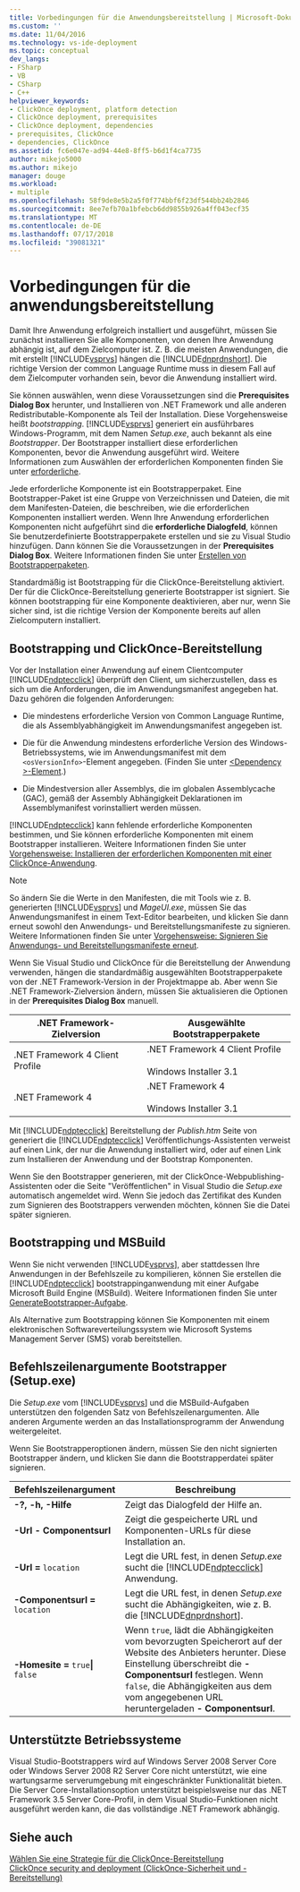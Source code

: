 ```yaml
---
title: Vorbedingungen für die Anwendungsbereitstellung | Microsoft-Dokumentation
ms.custom: ''
ms.date: 11/04/2016
ms.technology: vs-ide-deployment
ms.topic: conceptual
dev_langs:
- FSharp
- VB
- CSharp
- C++
helpviewer_keywords:
- ClickOnce deployment, platform detection
- ClickOnce deployment, prerequisites
- ClickOnce deployment, dependencies
- prerequisites, ClickOnce
- dependencies, ClickOnce
ms.assetid: fc6e047e-ad94-44e8-8ff5-b6d1f4ca7735
author: mikejo5000
ms.author: mikejo
manager: douge
ms.workload:
- multiple
ms.openlocfilehash: 58f9de8e5b2a5f0f774bbf6f23df544bb24b2846
ms.sourcegitcommit: 8ee7efb70a1bfebcb6dd9855b926a4ff043ecf35
ms.translationtype: MT
ms.contentlocale: de-DE
ms.lasthandoff: 07/17/2018
ms.locfileid: "39081321"
---
```

# <a name="application-deployment-prerequisites"></a>Vorbedingungen für die anwendungsbereitstellung

Damit Ihre Anwendung erfolgreich installiert und ausgeführt, müssen Sie zunächst installieren Sie alle Komponenten, von denen Ihre Anwendung abhängig ist, auf dem Zielcomputer ist. Z. B. die meisten Anwendungen, die mit erstellt [!INCLUDE[vsprvs](../code-quality/includes/vsprvs_md.md)] hängen die [!INCLUDE[dnprdnshort](../code-quality/includes/dnprdnshort_md.md)]. Die richtige Version der common Language Runtime muss in diesem Fall auf dem Zielcomputer vorhanden sein, bevor die Anwendung installiert wird.  
  
 Sie können auswählen, wenn diese Voraussetzungen sind die **Prerequisites Dialog Box** herunter, und Installieren von .NET Framework und alle anderen Redistributable-Komponente als Teil der Installation. Diese Vorgehensweise heißt *bootstrapping*. [!INCLUDE[vsprvs](../code-quality/includes/vsprvs_md.md)] generiert ein ausführbares Windows-Programm, mit dem Namen *Setup.exe*, auch bekannt als eine *Bootstrapper*. Der Bootstrapper installiert diese erforderlichen Komponenten, bevor die Anwendung ausgeführt wird. Weitere Informationen zum Auswählen der erforderlichen Komponenten finden Sie unter [erforderliche](../ide/reference/prerequisites-dialog-box.md).  
  
 Jede erforderliche Komponente ist ein Bootstrapperpaket. Eine Bootstrapper-Paket ist eine Gruppe von Verzeichnissen und Dateien, die mit dem Manifesten-Dateien, die beschreiben, wie die erforderlichen Komponenten installiert werden. Wenn Ihre Anwendung erforderlichen Komponenten nicht aufgeführt sind die **erforderliche Dialogfeld**, können Sie benutzerdefinierte Bootstrapperpakete erstellen und sie zu Visual Studio hinzufügen. Dann können Sie die Voraussetzungen in der **Prerequisites Dialog Box**. Weitere Informationen finden Sie unter [Erstellen von Bootstrapperpaketen](../deployment/creating-bootstrapper-packages.md).  
  
 Standardmäßig ist Bootstrapping für die ClickOnce-Bereitstellung aktiviert. Der für die ClickOnce-Bereitstellung generierte Bootstrapper ist signiert. Sie können bootstrapping für eine Komponente deaktivieren, aber nur, wenn Sie sicher sind, ist die richtige Version der Komponente bereits auf allen Zielcomputern installiert.  
  
## <a name="bootstrapping-and-clickonce-deployment"></a>Bootstrapping und ClickOnce-Bereitstellung  
 Vor der Installation einer Anwendung auf einem Clientcomputer [!INCLUDE[ndptecclick](../deployment/includes/ndptecclick_md.md)] überprüft den Client, um sicherzustellen, dass es sich um die Anforderungen, die im Anwendungsmanifest angegeben hat. Dazu gehören die folgenden Anforderungen:  
  
-   Die mindestens erforderliche Version von Common Language Runtime, die als Assemblyabhängigkeit im Anwendungsmanifest angegeben ist.  
  
-   Die für die Anwendung mindestens erforderliche Version des Windows-Betriebssystems, wie im Anwendungsmanifest mit dem `<osVersionInfo>`-Element angegeben. (Finden Sie unter [ \<Dependency >-Element](../deployment/dependency-element-clickonce-application.md).)  
  
-   Die Mindestversion aller Assemblys, die im globalen Assemblycache (GAC), gemäß der Assembly Abhängigkeit Deklarationen im Assemblymanifest vorinstalliert werden müssen.  
  
 [!INCLUDE[ndptecclick](../deployment/includes/ndptecclick_md.md)] kann fehlende erforderliche Komponenten bestimmen, und Sie können erforderliche Komponenten mit einem Bootstrapper installieren. Weitere Informationen finden Sie unter [Vorgehensweise: Installieren der erforderlichen Komponenten mit einer ClickOnce-Anwendung](../deployment/how-to-install-prerequisites-with-a-clickonce-application.md).  
  
> [!NOTE]
>  So ändern Sie die Werte in den Manifesten, die mit Tools wie z. B. generierten [!INCLUDE[vsprvs](../code-quality/includes/vsprvs_md.md)] und *MageUI.exe*, müssen Sie das Anwendungsmanifest in einem Text-Editor bearbeiten, und klicken Sie dann erneut sowohl den Anwendungs- und Bereitstellungsmanifeste zu signieren. Weitere Informationen finden Sie unter [Vorgehensweise: Signieren Sie Anwendungs- und Bereitstellungsmanifeste erneut](../deployment/how-to-re-sign-application-and-deployment-manifests.md).  
  
 Wenn Sie Visual Studio und ClickOnce für die Bereitstellung der Anwendung verwenden, hängen die standardmäßig ausgewählten Bootstrapperpakete von der .NET Framework-Version in der Projektmappe ab. Aber wenn Sie .NET Framework-Zielversion ändern, müssen Sie aktualisieren die Optionen in der **Prerequisites Dialog Box** manuell.  
  
|.NET Framework-Zielversion|Ausgewählte Bootstrapperpakete|  
|---------------------------|------------------------------------|  
|.NET Framework 4 Client Profile|.NET Framework 4 Client Profile<br /><br /> Windows Installer 3.1|  
|.NET Framework 4|.NET Framework 4<br /><br /> Windows Installer 3.1|  
  
 Mit [!INCLUDE[ndptecclick](../deployment/includes/ndptecclick_md.md)] Bereitstellung der *Publish.htm* Seite von generiert die [!INCLUDE[ndptecclick](../deployment/includes/ndptecclick_md.md)] Veröffentlichungs-Assistenten verweist auf einen Link, der nur die Anwendung installiert wird, oder auf einen Link zum Installieren der Anwendung und der Bootstrap Komponenten.  
  
 Wenn Sie den Bootstrapper generieren, mit der ClickOnce-Webpublishing-Assistenten oder die Seite "Veröffentlichen" in Visual Studio die *Setup.exe* automatisch angemeldet wird. Wenn Sie jedoch das Zertifikat des Kunden zum Signieren des Bootstrappers verwenden möchten, können Sie die Datei später signieren.  
  
## <a name="bootstrapping-and-msbuild"></a>Bootstrapping und MSBuild  
 Wenn Sie nicht verwenden [!INCLUDE[vsprvs](../code-quality/includes/vsprvs_md.md)], aber stattdessen Ihre Anwendungen in der Befehlszeile zu kompilieren, können Sie erstellen die [!INCLUDE[ndptecclick](../deployment/includes/ndptecclick_md.md)] bootstrappinganwendung mit einer Aufgabe Microsoft Build Engine (MSBuild). Weitere Informationen finden Sie unter [GenerateBootstrapper-Aufgabe](../msbuild/generatebootstrapper-task.md).  
  
 Als Alternative zum Bootstrapping können Sie Komponenten mit einem elektronischen Softwareverteilungssystem wie Microsoft Systems Management Server (SMS) vorab bereitstellen.  
  
## <a name="bootstrapper-setupexe-command-line-arguments"></a>Befehlszeilenargumente Bootstrapper (Setup.exe)  
 Die *Setup.exe* vom [!INCLUDE[vsprvs](../code-quality/includes/vsprvs_md.md)] und die MSBuild-Aufgaben unterstützen den folgenden Satz von Befehlszeilenargumenten. Alle anderen Argumente werden an das Installationsprogramm der Anwendung weitergeleitet.  
  
 Wenn Sie Bootstrapperoptionen ändern, müssen Sie den nicht signierten Bootstrapper ändern, und klicken Sie dann die Bootstrapperdatei später signieren.  
  
|Befehlszeilenargument|Beschreibung|  
|---------------------------|-----------------|  
|**-?, -h, -Hilfe**|Zeigt das Dialogfeld der Hilfe an.|  
|**-Url - Componentsurl**|Zeigt die gespeicherte URL und Komponenten-URLs für diese Installation an.|  
|**-Url =** `location`|Legt die URL fest, in denen *Setup.exe* sucht die [!INCLUDE[ndptecclick](../deployment/includes/ndptecclick_md.md)] Anwendung.|  
|**-Componentsurl =** `location`|Legt die URL fest, in denen *Setup.exe* sucht die Abhängigkeiten, wie z. B. die [!INCLUDE[dnprdnshort](../code-quality/includes/dnprdnshort_md.md)].|  
|**-Homesite =** `true`**&#124;** `false`|Wenn `true`, lädt die Abhängigkeiten vom bevorzugten Speicherort auf der Website des Anbieters herunter. Diese Einstellung überschreibt die **- Componentsurl** festlegen. Wenn `false`, die Abhängigkeiten aus dem vom angegebenen URL heruntergeladen **- Componentsurl**.|  
  
## <a name="operating-system-support"></a>Unterstützte Betriebssysteme  
 Visual Studio-Bootstrappers wird auf Windows Server 2008 Server Core oder Windows Server 2008 R2 Server Core nicht unterstützt, wie eine wartungsarme serverumgebung mit eingeschränkter Funktionalität bieten. Die Server Core-Installationsoption unterstützt beispielsweise nur das .NET Framework 3.5 Server Core-Profil, in dem Visual Studio-Funktionen nicht ausgeführt werden kann, die das vollständige .NET Framework abhängig.  
  
## <a name="see-also"></a>Siehe auch  
 [Wählen Sie eine Strategie für die ClickOnce-Bereitstellung](../deployment/choosing-a-clickonce-deployment-strategy.md)   
 [ClickOnce security and deployment (ClickOnce-Sicherheit und -Bereitstellung)](../deployment/clickonce-security-and-deployment.md)